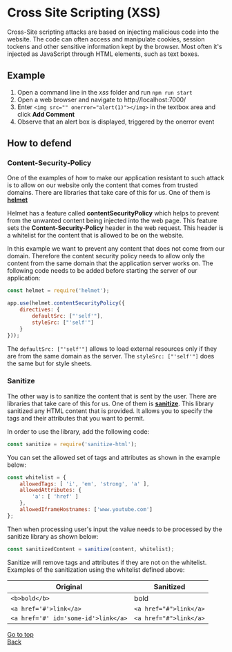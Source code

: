 # Cross Site Scripting (XSS)

Cross-Site scripting attacks are based on injecting malicious code into the website. The code can often access and manipulate cookies, session tockens and other sensitive information kept by the browser. Most often it's injected as JavaScript through HTML elements, such as text boxes.

## Example

1. Open a command line in the *xss* folder and run ```npm run start```
2. Open a web browser and navigate to http://localhost:7000/
3. Enter ```<img src="" onerror="alert(1)"></img>``` in the textbox area and click **Add Comment**
4. Observe that an alert box is displayed, triggered by the onerror event

## How to defend

### Content-Security-Policy

One of the examples of how to make our application resistant to such attack is to allow on our website only the content that comes from trusted domains. There are libraries that take care of this for us. One of them is [**helmet**](https://github.com/helmetjs/helmet)

Helmet has a feature called **contentSecurityPolicy** which helps to prevent from the unwanted content being injected into the web page. This feature sets the **Content-Security-Policy** header in the web request. This header is a whitelist for the content that is allowed to be on the website.

In this example we want to prevent any content that does not come from our domain. Therefore the content security policy needs to allow only the content from the same domain that the application server works on. The following code needs to be added before starting the server of our application:

```javascript
const helmet = require('helmet');

app.use(helmet.contentSecurityPolicy({
    directives: {
        defaultSrc: ["'self'"],
        styleSrc: ["'self'"]
    }
}));
```

The ```defaultSrc: ["'self'"]``` allows to load external resources only if they are from the same domain as the server. The ```styleSrc: ["'self'"]``` does the same but for style sheets.

### Sanitize

The other way is to sanitize the content that is sent by the user. There are libraries that take care of this for us. One of them is [**sanitize**](https://github.com/apostrophecms/sanitize-html). This library sanitized any HTML content that is provided. It allows you to specify the tags and their attributes that you want to permit.

In order to use the library, add the following code:

```javascript
const sanitize = require('sanitize-html');
```

You can set the allowed set of tags and attributes as shown in the example below:

```javascript
const whitelist = {
    allowedTags: [ 'i', 'em', 'strong', 'a' ],
    allowedAttributes: {
        'a': [ 'href' ]
    },
    allowedIframeHostnames: ['www.youtube.com']
};
```

Then when processing user's input the value needs to be processed by the sanitize library as shown below:

```javascript
const sanitizedContent = sanitize(content, whitelist);
```

Sanitize will remove tags and attributes if they are not on the whitelist. Examples of the sanitization using the whitelist defined above:

|**Original**|**Sanitized**|
|------------|-------------|
|```<b>bold</b>```|bold|
|```<a href='#'>link</a>```|```<a href="#">link</a>```|
|```<a href='#' id='some-id'>link</a>```|```<a href="#">link</a>```|

[Go to top](#cross-site-scripting-xss)  
[Back](../README.md)
